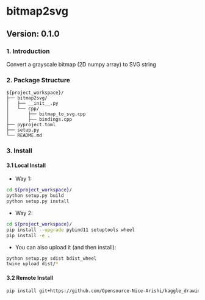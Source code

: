 # bitmap2svg
## Version: 0.1.0
### 1. Introduction

Convert a grayscale bitmap (2D numpy array) to SVG string
### 2. Package Structure
```
${project_workspace}/
├── bitmap2svg/
│   ├── __init__.py
│   └── cpp/
│       ├── bitmap_to_svg.cpp
│       ├── bindings.cpp
├── pyproject.toml
├── setup.py
└── README.md
```
### 3. Install
#### 3.1 Local Install
* Way 1:

```bash
cd ${project_workspace}/
python setup.py build
python setup.py install
```
* Way 2:

```bash
cd ${project_workspace}/
pip install --upgrade pybind11 setuptools wheel
pip install -e .
```
* You can also upload it (and then install):

```bash
python setup.py sdist bdist_wheel
twine upload dist/*
``` 
#### 3.2 Remote Install
```bash
pip install git+https://github.com/Opensource-Nice-Arishi/kaggle_drawing_with_LLMs.git@v0.1.0

```
